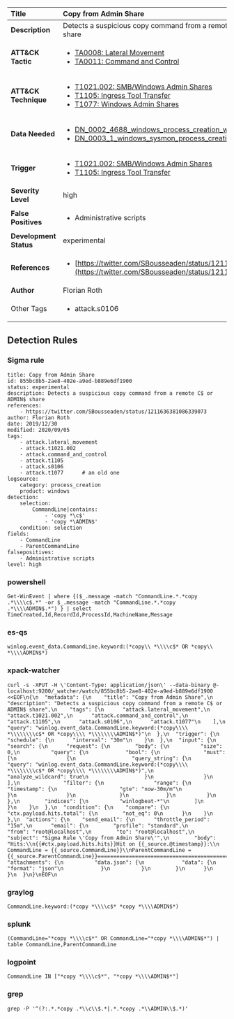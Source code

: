 | Title                    | Copy from Admin Share       |
|:-------------------------|:------------------|
| **Description**          | Detects a suspicious copy command from a remote C$ or ADMIN$ share |
| **ATT&amp;CK Tactic**    |  <ul><li>[TA0008: Lateral Movement](https://attack.mitre.org/tactics/TA0008)</li><li>[TA0011: Command and Control](https://attack.mitre.org/tactics/TA0011)</li></ul>  |
| **ATT&amp;CK Technique** | <ul><li>[T1021.002: SMB/Windows Admin Shares](https://attack.mitre.org/techniques/T1021/002)</li><li>[T1105: Ingress Tool Transfer](https://attack.mitre.org/techniques/T1105)</li><li>[T1077: Windows Admin Shares](https://attack.mitre.org/techniques/T1077)</li></ul>  |
| **Data Needed**          | <ul><li>[DN_0002_4688_windows_process_creation_with_commandline](../Data_Needed/DN_0002_4688_windows_process_creation_with_commandline.md)</li><li>[DN_0003_1_windows_sysmon_process_creation](../Data_Needed/DN_0003_1_windows_sysmon_process_creation.md)</li></ul>  |
| **Trigger**              | <ul><li>[T1021.002: SMB/Windows Admin Shares](../Triggers/T1021.002.md)</li><li>[T1105: Ingress Tool Transfer](../Triggers/T1105.md)</li></ul>  |
| **Severity Level**       | high |
| **False Positives**      | <ul><li>Administrative scripts</li></ul>  |
| **Development Status**   | experimental |
| **References**           | <ul><li>[https://twitter.com/SBousseaden/status/1211636381086339073](https://twitter.com/SBousseaden/status/1211636381086339073)</li></ul>  |
| **Author**               | Florian Roth |
| Other Tags           | <ul><li>attack.s0106</li></ul> | 

## Detection Rules

### Sigma rule

```
title: Copy from Admin Share
id: 855bc8b5-2ae8-402e-a9ed-b889e6df1900
status: experimental
description: Detects a suspicious copy command from a remote C$ or ADMIN$ share
references:
    - https://twitter.com/SBousseaden/status/1211636381086339073
author: Florian Roth
date: 2019/12/30
modified: 2020/09/05
tags:
    - attack.lateral_movement
    - attack.t1021.002
    - attack.command_and_control 
    - attack.t1105
    - attack.s0106
    - attack.t1077      # an old one
logsource:
    category: process_creation
    product: windows
detection:
    selection:
        CommandLine|contains:
            - 'copy *\c$'
            - 'copy *\ADMIN$'
    condition: selection
fields:
    - CommandLine
    - ParentCommandLine
falsepositives:
    - Administrative scripts
level: high

```





### powershell
    
```
Get-WinEvent | where {($_.message -match "CommandLine.*.*copy .*\\\\c$.*" -or $_.message -match "CommandLine.*.*copy .*\\\\ADMIN$.*") } | select TimeCreated,Id,RecordId,ProcessId,MachineName,Message
```


### es-qs
    
```
winlog.event_data.CommandLine.keyword:(*copy\\ *\\\\c$* OR *copy\\ *\\\\ADMIN$*)
```


### xpack-watcher
    
```
curl -s -XPUT -H \'Content-Type: application/json\' --data-binary @- localhost:9200/_watcher/watch/855bc8b5-2ae8-402e-a9ed-b889e6df1900 <<EOF\n{\n  "metadata": {\n    "title": "Copy from Admin Share",\n    "description": "Detects a suspicious copy command from a remote C$ or ADMIN$ share",\n    "tags": [\n      "attack.lateral_movement",\n      "attack.t1021.002",\n      "attack.command_and_control",\n      "attack.t1105",\n      "attack.s0106",\n      "attack.t1077"\n    ],\n    "query": "winlog.event_data.CommandLine.keyword:(*copy\\\\ *\\\\\\\\c$* OR *copy\\\\ *\\\\\\\\ADMIN$*)"\n  },\n  "trigger": {\n    "schedule": {\n      "interval": "30m"\n    }\n  },\n  "input": {\n    "search": {\n      "request": {\n        "body": {\n          "size": 0,\n          "query": {\n            "bool": {\n              "must": [\n                {\n                  "query_string": {\n                    "query": "winlog.event_data.CommandLine.keyword:(*copy\\\\ *\\\\\\\\c$* OR *copy\\\\ *\\\\\\\\ADMIN$*)",\n                    "analyze_wildcard": true\n                  }\n                }\n              ],\n              "filter": {\n                "range": {\n                  "timestamp": {\n                    "gte": "now-30m/m"\n                  }\n                }\n              }\n            }\n          }\n        },\n        "indices": [\n          "winlogbeat-*"\n        ]\n      }\n    }\n  },\n  "condition": {\n    "compare": {\n      "ctx.payload.hits.total": {\n        "not_eq": 0\n      }\n    }\n  },\n  "actions": {\n    "send_email": {\n      "throttle_period": "15m",\n      "email": {\n        "profile": "standard",\n        "from": "root@localhost",\n        "to": "root@localhost",\n        "subject": "Sigma Rule \'Copy from Admin Share\'",\n        "body": "Hits:\\n{{#ctx.payload.hits.hits}}Hit on {{_source.@timestamp}}:\\n      CommandLine = {{_source.CommandLine}}\\nParentCommandLine = {{_source.ParentCommandLine}}================================================================================\\n{{/ctx.payload.hits.hits}}",\n        "attachments": {\n          "data.json": {\n            "data": {\n              "format": "json"\n            }\n          }\n        }\n      }\n    }\n  }\n}\nEOF\n
```


### graylog
    
```
CommandLine.keyword:(*copy *\\\\c$* *copy *\\\\ADMIN$*)
```


### splunk
    
```
(CommandLine="*copy *\\\\c$*" OR CommandLine="*copy *\\\\ADMIN$*") | table CommandLine,ParentCommandLine
```


### logpoint
    
```
CommandLine IN ["*copy *\\\\c$*", "*copy *\\\\ADMIN$*"]
```


### grep
    
```
grep -P '^(?:.*.*copy .*\\c\\$.*|.*.*copy .*\\ADMIN\\$.*)'
```



